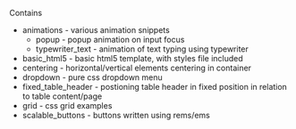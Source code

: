 Contains

* animations - various animation snippets 
  * popup - popup animation on input focus
  * typewriter_text - animation of text typing using typewriter
* basic_html5 - basic html5 template, with styles file included
* centering - horizontal/vertical elements centering in container
* dropdown - pure css dropdown menu
* fixed_table_header - postioning table header in fixed position in relation to table content/page
* grid - css grid examples
* scalable_buttons - buttons written using rems/ems
